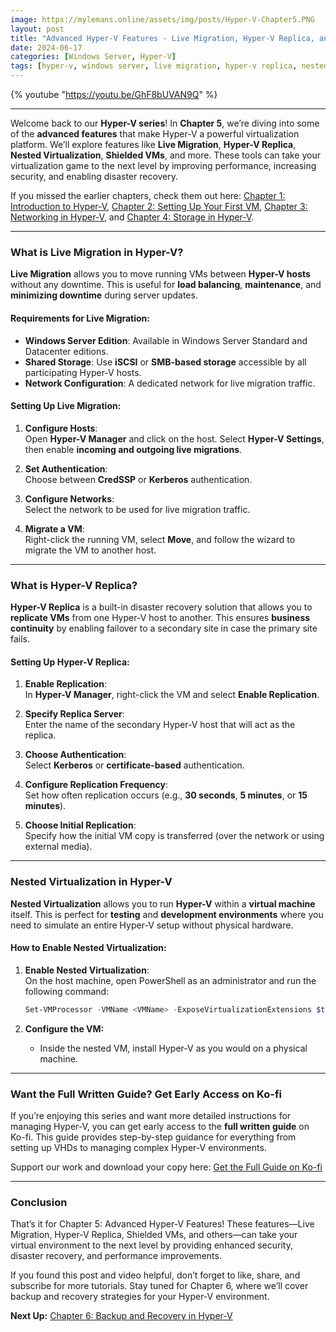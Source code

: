 ```yaml
---
image: https://mylemans.online/assets/img/posts/Hyper-V-Chapter5.PNG
layout: post
title: "Advanced Hyper-V Features - Live Migration, Hyper-V Replica, and More"
date: 2024-06-17
categories: [Windows Server, Hyper-V]
tags: [hyper-v, windows server, live migration, hyper-v replica, nested virtualization, advanced features]
---
```


{% youtube "https://youtu.be/GhF8bUVAN9Q" %}

---

Welcome back to our **Hyper-V series**! In **Chapter 5**, we’re diving into some of the **advanced features** that make Hyper-V a powerful virtualization platform. We’ll explore features like **Live Migration**, **Hyper-V Replica**, **Nested Virtualization**, **Shielded VMs**, and more. These tools can take your virtualization game to the next level by improving performance, increasing security, and enabling disaster recovery.

If you missed the earlier chapters, check them out here: [Chapter 1: Introduction to Hyper-V](https://mylemans.online/posts/Hyper-V-Chapter1/), [Chapter 2: Setting Up Your First VM](https://mylemans.online/posts/Hyper-V-Chapter2/), [Chapter 3: Networking in Hyper-V](https://mylemans.online/posts/Hyper-V-Chapter3/), and [Chapter 4: Storage in Hyper-V](https://mylemans.online/posts/Hyper-V-Chapter4/).

---

### **What is Live Migration in Hyper-V?**

**Live Migration** allows you to move running VMs between **Hyper-V hosts** without any downtime. This is useful for **load balancing**, **maintenance**, and **minimizing downtime** during server updates.

#### **Requirements for Live Migration:**
- **Windows Server Edition**: Available in Windows Server Standard and Datacenter editions.
- **Shared Storage**: Use **iSCSI** or **SMB-based storage** accessible by all participating Hyper-V hosts.
- **Network Configuration**: A dedicated network for live migration traffic.

#### **Setting Up Live Migration:**
1. **Configure Hosts**:  
   Open **Hyper-V Manager** and click on the host. Select **Hyper-V Settings**, then enable **incoming and outgoing live migrations**.
   
2. **Set Authentication**:  
   Choose between **CredSSP** or **Kerberos** authentication.

3. **Configure Networks**:  
   Select the network to be used for live migration traffic.

4. **Migrate a VM**:  
   Right-click the running VM, select **Move**, and follow the wizard to migrate the VM to another host.

---

### **What is Hyper-V Replica?**

**Hyper-V Replica** is a built-in disaster recovery solution that allows you to **replicate VMs** from one Hyper-V host to another. This ensures **business continuity** by enabling failover to a secondary site in case the primary site fails.

#### **Setting Up Hyper-V Replica:**

1. **Enable Replication**:  
   In **Hyper-V Manager**, right-click the VM and select **Enable Replication**.

2. **Specify Replica Server**:  
   Enter the name of the secondary Hyper-V host that will act as the replica.

3. **Choose Authentication**:  
   Select **Kerberos** or **certificate-based** authentication.

4. **Configure Replication Frequency**:  
   Set how often replication occurs (e.g., **30 seconds**, **5 minutes**, or **15 minutes**).

5. **Choose Initial Replication**:  
   Specify how the initial VM copy is transferred (over the network or using external media).

---

### **Nested Virtualization in Hyper-V**

**Nested Virtualization** allows you to run **Hyper-V** within a **virtual machine** itself. This is perfect for **testing** and **development environments** where you need to simulate an entire Hyper-V setup without physical hardware.

#### **How to Enable Nested Virtualization:**

1. **Enable Nested Virtualization**:  
   On the host machine, open PowerShell as an administrator and run the following command:  
   ```powershell
   Set-VMProcessor -VMName <VMName> -ExposeVirtualizationExtensions $true
   ```

2. **Configure the VM:**
   - Inside the nested VM, install Hyper-V as you would on a physical machine.

---

### **Want the Full Written Guide? Get Early Access on Ko-fi**

If you’re enjoying this series and want more detailed instructions for managing Hyper-V, you can get early access to the **full written guide** on Ko-fi. This guide provides step-by-step guidance for everything from setting up VHDs to managing complex Hyper-V environments.

Support our work and download your copy here: [Get the Full Guide on Ko-fi](https://ko-fi.com/s/4dd04dba14)

---

### **Conclusion**

That’s it for Chapter 5: Advanced Hyper-V Features! These features—Live Migration, Hyper-V Replica, Shielded VMs, and others—can take your virtual environment to the next level by providing enhanced security, disaster recovery, and performance improvements.

If you found this post and video helpful, don’t forget to like, share, and subscribe for more tutorials. Stay tuned for Chapter 6, where we’ll cover backup and recovery strategies for your Hyper-V environment.

**Next Up:** [Chapter 6: Backup and Recovery in Hyper-V](https://mylemans.online/posts/Hyper-V-Chapter6/)
